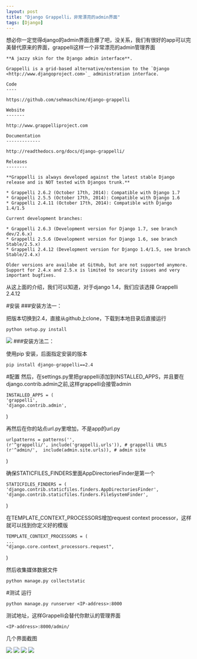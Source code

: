 ```yaml
---
layout: post
title: "Django Grappelli，非常漂亮的admin界面"
tags: [Django]
---
```

想必你一定觉得django的admin界面丑爆了吧，没关系，我们有很好的app可以完美替代原来的界面，grappelli这样一个非常漂亮的admin管理界面

    **A jazzy skin for the Django admin interface**.

    Grappelli is a grid-based alternative/extension to the `Django <http://www.djangoproject.com>`_ administration interface.

    Code
    ----

    https://github.com/sehmaschine/django-grappelli

    Website
    -------

    http://www.grappelliproject.com

    Documentation
    -------------

    http://readthedocs.org/docs/django-grappelli/

    Releases
    --------

    **Grappelli is always developed against the latest stable Django release and is NOT tested with Djangos trunk.**

    * Grappelli 2.6.2 (October 17th, 2014): Compatible with Django 1.7
    * Grappelli 2.5.5 (October 17th, 2014): Compatible with Django 1.6
    * Grappelli 2.4.11 (October 17th, 2014): Compatible with Django 1.4/1.5

    Current development branches:

    * Grappelli 2.6.3 (Development version for Django 1.7, see branch dev/2.6.x)
    * Grappelli 2.5.6 (Development version for Django 1.6, see branch Stable/2.5.x)
    * Grappelli 2.4.12 (Development version for Django 1.4/1.5, see branch Stable/2.4.x)

    Older versions are availabe at GitHub, but are not supported anymore.
    Support for 2.4.x and 2.5.x is limited to security issues and very important bugfixes.

从这上面的介绍，我们可以知道，对于django 1.4，我们应该选择 Grappelli 2.4.12

#安装
###安装方法一：

把版本切换到2.4，直接从github上clone，下载到本地目录后直接运行

    python setup.py install

<img src="/blog/public/images/posts/grappelli/grappelli.png" >
###安装方法二：

使用pip 安装，后面指定安装的版本

    pip install django-grappelli==2.4

#配置
然后，在settings.py里把grappelli添加到INSTALLED_APPS，并且要在django.contrib.admin之前,这样grappelli会接管admin

    INSTALLED_APPS = (
    'grappelli',
    'django.contrib.admin',
)

再然后在你的站点url.py里增加，不是app的url.py

    urlpatterns = patterns('',
    (r'^grappelli/', include('grappelli.urls')), # grappelli URLS
    (r'^admin/',  include(admin.site.urls)), # admin site
)

确保STATICFILES_FINDERS里面AppDirectoriesFinder是第一个

    STATICFILES_FINDERS = (
    'django.contrib.staticfiles.finders.AppDirectoriesFinder',
    'django.contrib.staticfiles.finders.FileSystemFinder',
)

在TEMPLATE_CONTEXT_PROCESSORS增加request context processor，这样就可以找到你定义好的模版

	TEMPLATE_CONTEXT_PROCESSORS = (
    ...
    "django.core.context_processors.request",
)

然后收集媒体数据文件

    python manage.py collectstatic

#测试
运行

    python manage.py runserver <IP-address>:8000

测试地址，这样Grappelli会替代你默认的管理界面

    <IP-address>:8000/admin/

几个界面截图

<img src="/blog/public/images/posts/grappelli/grappelli1.png" >
<img src="/blog/public/images/posts/grappelli/grappelli2.png" >
<img src="/blog/public/images/posts/grappelli/grappelli3.png" >
<img src="/blog/public/images/posts/grappelli/grappelli4.png" >